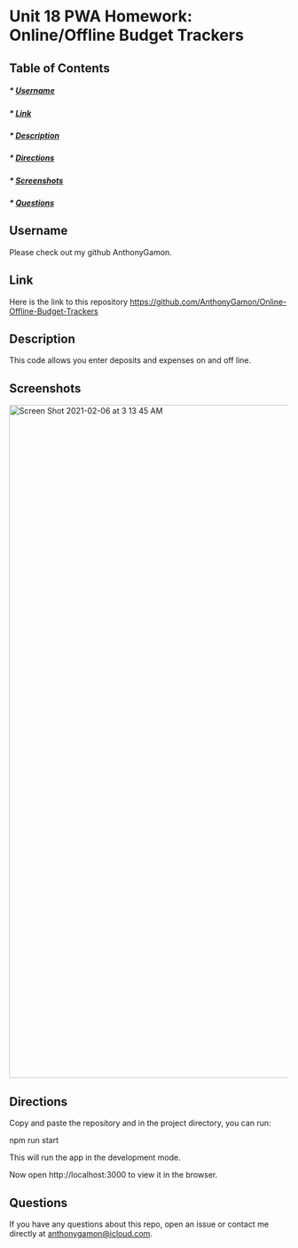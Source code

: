 # Unit 18 PWA Homework: Online/Offline Budget Trackers

## Table of Contents
##### * [Username](#username)
##### * [Link](#link)
##### * [Description](#description)
##### * [Directions](#directions)
##### * [Screenshots](#screenshots)
##### * [Questions](#questions)

## Username
Please check out my github AnthonyGamon.

## Link
Here is the link to this repository https://github.com/AnthonyGamon/Online-Offline-Budget-Trackers

## Description
This code allows you enter deposits and expenses on and off line. 

## Screenshots
<img width="1211" alt="Screen Shot 2021-02-06 at 3 13 45 AM" src="https://user-images.githubusercontent.com/68041150/107114149-5f7e6980-6829-11eb-8255-f7b725b8f2e4.png">

## Directions
Copy and paste the repository and in the project directory, you can run:

npm run start

This will run the app in the development mode.

Now open http://localhost:3000 to view it in the browser.

## Questions
If you have any questions about this repo, open an issue or contact me directly at anthonygamon@icloud.com. 
